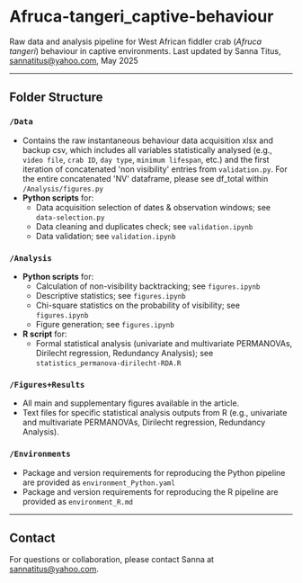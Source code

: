 # Afruca-tangeri_captive-behaviour

Raw data and analysis pipeline for West African fiddler crab (*Afruca tangeri*) behaviour in captive environments. Last updated by Sanna Titus, sannatitus@yahoo.com, May 2025 

---

## Folder Structure

### `/Data`
- Contains the raw instantaneous behaviour data acquisition xlsx and backup csv, which includes all variables statistically analysed (e.g., `video file`, `crab ID`, `day type`, `minimum lifespan`, etc.) and the first iteration of concatenated 'non visibility' entries from `validation.py`. For the entire concatenated 'NV' dataframe, please see df_total within `/Analysis/figures.py`
- **Python scripts** for:
  - Data acquisition selection of dates & observation windows; see `data-selection.py`
  - Data cleaning and duplicates check; see `validation.ipynb`
  - Data validation; see `validation.ipynb`

### `/Analysis`
- **Python scripts** for:
  - Calculation of non-visibility backtracking; see `figures.ipynb`
  - Descriptive statistics; see `figures.ipynb`
  - Chi-square statistics on the probability of visibility; see `figures.ipynb`
  - Figure generation; see `figures.ipynb`
- **R script** for:
  - Formal statistical analysis (univariate and multivariate PERMANOVAs, Dirilecht regression, Redundancy Analysis); see `statistics_permanova-dirilecht-RDA.R`

### `/Figures+Results`
- All main and supplementary figures available in the article.
- Text files for specific statistical analysis outputs from R (e.g., univariate and multivariate PERMANOVAs, Dirilecht regression, Redundancy Analysis).

### `/Environments`
- Package and version requirements for reproducing the Python pipeline are provided as `environment_Python.yaml`
- Package and version requirements for reproducing the R pipeline are provided as `environment_R.md`

---

## Contact

For questions or collaboration, please contact Sanna at sannatitus@yahoo.com. 
